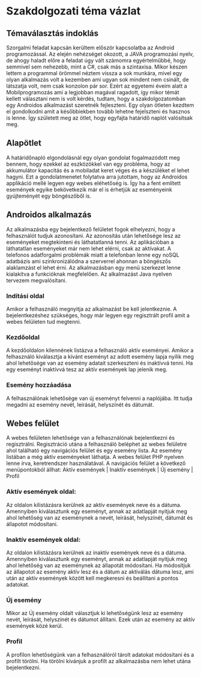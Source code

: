 # Szakdolgozati téma vázlat

## Témaválasztás indoklás
Szorgalmi feladat kapcsán kerültem először kapcsolatba az Android programozással. Az elején nehézséget okozott, a JAVA programozási nyelv, de ahogy haladt előre a feladat úgy vált számomra egyértelműbbé, hogy semmivel sem nehezebb, mint a C#, csak más a szintaxisa. Mikor készen lettem a programmal örömmel néztem vissza a sok munkára, mivel egy olyan alkalmazás volt a kezemben ami ugyan sok mindent nem csinált, de látszatja volt, nem csak konzolon pár sor.
Ezért az egyetemi éveim alatt a Mobilprogramozás ami a legjobban magával ragadott, így mikor témát kellett választani nem is volt kérdés, tudtam, hogy a szakdolgozatomban egy Androidos alkalmazást szeretnék fejleszteni. 
Egy olyan ötleten kezdtem el gondolkodni amit a későbbiekben tovább lehetne fejelszteni és hasznos is lenne. Így született meg az ötlet, hogy egyfajta határidő naplót valósítsak meg. 

## Alapötlet
A határidőnapló elgondolásnál egy olyan gondolat fogalmazódott meg bennem, hogy ezekkel az eszközökkel van egy probléma, hogy az akkumulátor kapacitás és a mobiladat keret véges és a készüléket el lehet hagyni. Ezt a gondolatmenetet folytatva arra jutottam, hogy az Androidos applikáció mellé legyen egy webes eléhetőség is. Így ha a fent említett események egyike bekövetkezik már el is érhetjük az eseményeink gyújteményét egy böngészőből is.

## Androidos alkalmazás
Az alkalmazásba egy bejelentkező felületet fogok elhelyezni, hogy a felhasználót tudjuk azonosítani. Az azonosítás után lehetősége lesz az eseményeket megtekinteni és láthatatlanná tenni. Az aplikációban a láthatatlan eseményeket már nem lehet elérni, csak az aktívakat. A telefonos adatforgalmi problémák miatt a telefonban lenne egy noSQL adatbázis ami szinkronizálódna a szerverrel ahonnan a böngészős alaklamzást el lehet érni. Az alkalmazásban egy menü szerkezet lenne kialakítva a funkcióknak megfelelően. Az alkalmazást Java nyelven tervezem megvalósítani.
### Indítási oldal
Amikor a felhasználó megnyitja az alkalmazást be kell jelentkeznie. A bejelentkezéshez szükséges, hogy már legyen egy regisztrált profil amit a webes felületen tud megtenni.
### Kezdőoldal
A kezdőoldalon kilennének listázva a felhasználó aktív eseményei. Amikor a felhasználó kiválasztja a kívánt eseményt az adott esemény lapja nyílik meg ahol lehetősége van az esemény adatait szerkeszteni és inaktívvá tenni. Ha egy eseményt inaktívvá tesz az aktív események lap jelenik meg.
### Esemény hozzáadása
A felhasználónak lehetősége van új eseményt felvenni a naplójába. Itt tudja megadni az esemény nevét, leírását, helyszínét és dátumát.
## Webes felület
A webes felületen lehetősége van a felhasználónak bejelentkezni és regisztrálni. Regisztráció utána a felhasználó beléphet az webes felületre ahol található egy navigációs felület és egy esemény lista. Az esemény listában a még aktív eseményeket láthatja. A webes felület PHP nyelven lenne írva, keretrendszer használatával. 
A navigációs felület a következő menüpontokból állhat: Aktív események | Inaktív események | Új esemény | Profil
### Aktív események oldal:
Az oldalon kilistázásra kerülnek az aktív események neve és a dátuma. Amennyiben kiválasztunk egy eseményt, annak az adatlapját nyitjuk meg ahol lehetőség van az eseménynek a nevét, leírását, helyszínét, dátumát és állapotot módosítani. 
### Inaktív események oldal:
Az oldalon kilistázásra kerülnek az inaktív események neve és a dátuma. Amennyiben kiválasztunk egy eseményt, annak az adatlapját nyitjuk meg ahol lehetőség van az eseménynek az állapotát módosítani. Ha módosítjuk az állapotot az esemény aktív lesz és a dátum az aktiválás dátuma lesz, ami után az aktív események között kell megkeresni és beállítani a pontos adatokat. 
### Új esemény
Mikor az Új esemény oldalt választjuk ki lehetőségünk lesz az esemény nevét, leírását, helyszínét és dátumot állítani. Ezek után az esemény az aktív események közé kerül.
### Profil
A profilon lehetőségünk van a felhasználóról tárolt adatokat módosítani és a profilt törölni. Ha törölni kívánjuk a profilt az alkalmazásba nem lehet utána bejelentkezni. 
